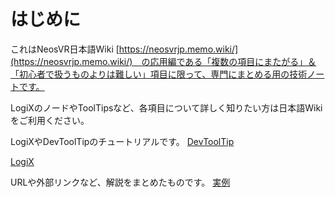 # はじめに

これはNeosVR日本語Wiki [https://neosvrjp.memo.wiki/](https://neosvrjp.memo.wiki/)　の応用編である「複数の項目にまたがる」＆「初心者で扱うものよりは難しい」項目に限って、専門にまとめる用の技術ノートです。

LogiXのノードやToolTipsなど、各項目について詳しく知りたい方は日本語Wikiをご利用ください。
  
  
LogiXやDevToolTipのチュートリアルです。
[DevToolTip](chtoriaru/devtool.md)

[LogiX](chtoriaru/logix.md)
  
  
URLや外部リンクなど、解説をまとめたものです。
[実例](shi-li/jiturei.md)







